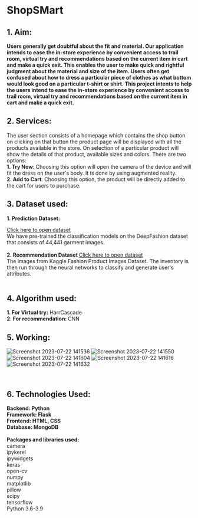 
# ShopSMart

<h2>1. Aim: </h2>
<b>
Users generally get doubtful about the fit and material. Our application intends to ease the in-store experience by convenient access to trail room, virtual try and recommendations based on the current item in cart and make a quick exit. This enables the user to make quick and rightful judgment about the material and size of the item. Users often get confused about how to dress a particular piece of clothes as what bottom would look good on a particular t-shirt or shirt. This project intents to help the users intend to ease the in-store experience by convenient access to trail room, virtual try and recommendations based on the current item in cart and make a quick exit. 
</b>
</br>

<h2>2. Services:</h2>
The user section consists of a homepage which contains the shop button on clicking on that button the product page will be displayed with all the products available in the store. On selection of a particular product will show  the details of  that product, available sizes and colors. There are two options: </br>
<b>1. Try Now</b>: Choosing this option will open the camera of the device and will fit the dress on the user's body. It is done by using augmented reality. </br>
<b>2. Add to Cart</b>: Choosing this option, the product will be directly added to the cart for users to purchase. 
</br>

<h2>3. Dataset used: </h2>
<b>1. Prediction Dataset: </b> 

[Click here to open dataset](https://www.kaggle.com/datasets/paramaggarwal/fashion-product-images-dataset) </br>
We have pre-trained the classification models on the DeepFashion dataset that consists of 44,441 garment images. </br>
</br> 
<b>2. Recommendation  Dataset </b>
[Click here to open dataset](https://www.v7labs.com/open-datasets/deep-fashion) </br>
The images from Kaggle Fashion Product Images Dataset. The inventory is then run through the neural networks to classify and generate user's attributes. </br>
<br>

<h2>4. Algorithm used: </h2>
<b>1. For Virtual try:</b> HarrCascade </br>
<b>2. For recommendation: </b> CNN


<h2>5. Working: </h2>

![Screenshot 2023-07-22 141536](https://github.com/Tejashree-Tambe/ShopSmart/assets/68728212/8abf6259-0fe4-45e7-ae14-319e32f95485)
![Screenshot 2023-07-22 141550](https://github.com/Tejashree-Tambe/ShopSmart/assets/68728212/d7941d83-de25-4bc5-9a2f-2403ec3079bf)
![Screenshot 2023-07-22 141604](https://github.com/Tejashree-Tambe/ShopSmart/assets/68728212/a62f6769-76d3-4f2b-a286-861f8973a0de)
![Screenshot 2023-07-22 141616](https://github.com/Tejashree-Tambe/ShopSmart/assets/68728212/eae72943-db94-49b4-8851-b9f9e602f6b7)
![Screenshot 2023-07-22 141632](https://github.com/Tejashree-Tambe/ShopSmart/assets/68728212/bb6069ff-2b42-493c-8ec4-e0de266144c2)

</br>

<h2>6. Technologies Used: </h2>
<b>Backend: Python</b> </br>
<b>Framework: Flask</b> </br>
<b>Frontend: HTML, CSS</b> </br>
<b>Database: MongoDB</b><br>

</br>
<b>Packages and libraries used: </b></br>
camera </br>
ipykerel </br>
ipywidgets </br>
keras </br>
open-cv </br>
numpy </br>
matplotlib </br>
pillow </br>
scipy </br>
tensorflow </br>
Python 3.6-3.9 </br>




